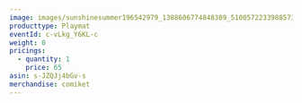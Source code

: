 ```yaml
---
image: images/sunshinesummer196542979_1388606774848309_5100572233988573106_n.jpg
producttype: Playmat
eventId: c-vLkg_Y6KL-c
weight: 0
pricings:
  - quantity: 1
    price: 65
asin: s-JZQJj4bGv-s
merchandise: comiket
---
```

